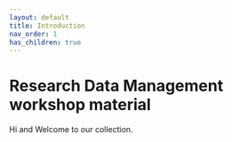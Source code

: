 ```yaml
---
layout: default
title: Introduction
nav_order: 1
has_children: true
---
```

# Research Data Management workshop material
Hi and Welcome to our collection. 
